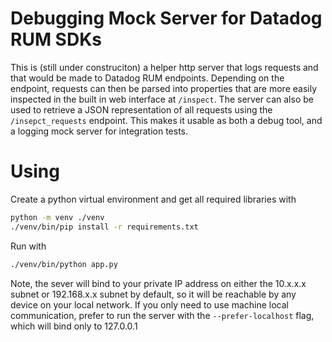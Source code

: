 # Debugging Mock Server for Datadog RUM SDKs

This is (still under construciton) a helper http server that logs requests and that would be made to Datadog RUM endpoints. Depending on the endpoint, requests can then be parsed into properties that are more easily inspected in the built in web interface at `/inspect`. The server can also be used to retrieve a JSON representation of all requests using the `/insepct_requests` endpoint. This makes it usable as both a debug tool, and a logging mock server for integration tests.

# Using

Create a python virtual environment and get all required libraries with

```bash
python -m venv ./venv
./venv/bin/pip install -r requirements.txt
```

Run with

```bash
./venv/bin/python app.py
```

Note, the sever will bind to your private IP address on either the 10.x.x.x subnet or 192.168.x.x subnet by default, so it will be reachable by any device on your local network. If you only need to use machine local communication, prefer to run the server with the `--prefer-localhost` flag, which will bind only to 127.0.0.1
